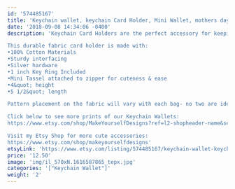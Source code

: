 ```yaml
---
id: '574485167'
title: 'Keychain wallet, keychain Card Holder, Mini Wallet, mothers day gift, best friend gift, gift for her, coin purse, Cross Print'
date: '2018-09-08 14:34:06 -0400'
description: 'Keychain Card Holders are the perfect accessory for keeping track of your keys, money and valueables while grocery shopping, going to the gym, or running errands. Available in super fun and cute fabrics- they also make an awesome gift for coworkers, neighbors and friends!!

This durable fabric card holder is made with:
•100% Cotton Materials
•Sturdy interfacing
•Silver hardware
•1 inch Key Ring Included
•Mini Tassel attached to zipper for cuteness & ease
•4&quot; height
•5 1/2&quot; length

Pattern placement on the fabric will vary with each bag- no two are identical.

Click below to see more prints of our Keychain Wallets:
https://www.etsy.com/shop/MakeYourselfDesigns?ref=l2-shopheader-name&section_id=22839079

Visit my Etsy Shop for more cute accessories:
https://www.etsy.com/shop/makeyourselfdesigns'
etsyLink: 'https://www.etsy.com/listing/574485167/keychain-wallet-keychain-card-holder?utm_source=synctostaticsite&utm_medium=api&utm_campaign=api'
price: '12.50'
image: 'img/il_570xN.1616587865_tepx.jpg'
categories: '["Keychain Wallet"]'
weight: '2'
---
```

